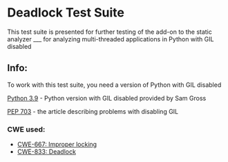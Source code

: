 # Deadlock Test Suite

This test suite is presented for further testing of the add-on to the static analyzer ___ for analyzing multi-threaded applications in Python with GIL disabled

## Info:
To work with this test suite, you need a version of Python with GIL disabled

[Python 3.9](https://github.com/colesbury/nogil) - Python version with GIL disabled provided by Sam Gross

[PEP 703](https://peps.python.org/pep-0703/) - the article describing problems with disabling GIL


### CWE used:
- [CWE-667: Improper locking](https://cwe.mitre.org/data/definitions/667.html)
- [CWE-833: Deadlock](https://cwe.mitre.org/data/definitions/833.html)

